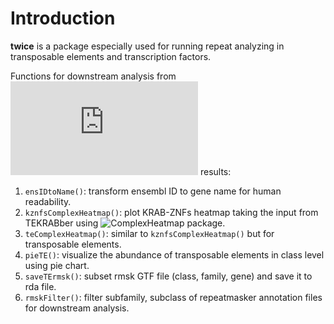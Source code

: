 Introduction
===

**twice** is a package especially used for running repeat analyzing in transposable
elements and transcription factors.  

Functions for downstream analysis from ![TEKRABber](https://bioconductor.org/packages/3.15/bioc/html/TEKRABber.html) results:
1. `ensIDtoName()`: transform ensembl ID to gene name for human readability.
2. `kznfsComplexHeatmap()`: plot KRAB-ZNFs heatmap taking the input from 
TEKRABber using ![ComplexHeatmap package](https://jokergoo.github.io/ComplexHeatmap-reference/book/).
3. `teComplexHeatmap()`: similar to `kznfsComplexHeatmap()` but for transposable elements.
4. `pieTE()`: visualize the abundance of transposable elements in class level using pie chart.
5. `saveTErmsk()`: subset rmsk GTF file (class, family, gene) and save it to rda file.
6. `rmskFilter()`: filter subfamily, subclass of repeatmasker annotation files for downstream analysis.

